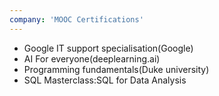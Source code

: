 ```yaml
---
company: 'MOOC Certifications'
---
```


- Google IT support specialisation(Google)
- AI For everyone(deeplearning.ai)
- Programming fundamentals(Duke university)
- SQL Masterclass:SQL for Data Analysis
